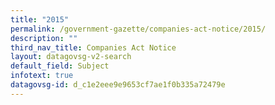 ```yaml
---
title: "2015"
permalink: /government-gazette/companies-act-notice/2015/
description: ""
third_nav_title: Companies Act Notice
layout: datagovsg-v2-search
default_field: Subject
infotext: true
datagovsg-id: d_c1e2eee9e9653cf7ae1f0b335a72479e
---
```

